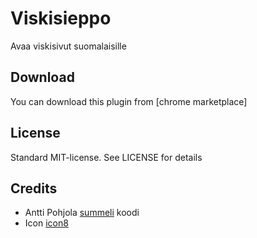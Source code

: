 Viskisieppo
===========

Avaa viskisivut suomalaisille

Download
-------
You can download this plugin from [chrome marketplace]

License
-------
Standard MIT-license. See LICENSE for details

Credits
-------
* Antti Pohjola [summeli] koodi
* Icon [icon8]


[icon8]: http://icons8.com/ "Icons8 homepage"
[summeli]: http://summeli.fi "summeli.fi"
[hrome marketplace]: https://chrome.google.com/webstore/detail/viskisieppo/dgmcbnhfgeejfapefklhjpilfiholhcc?hl=fi "chrome marketplace"
